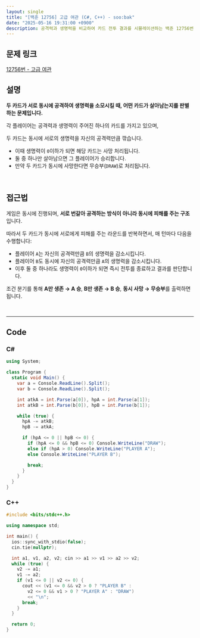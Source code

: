 ```yaml
---
layout: single
title: "[백준 12756] 고급 여관 (C#, C++) - soo:bak"
date: "2025-05-16 19:31:00 +0900"
description: 공격력과 생명력을 비교하여 카드 전투 결과를 시뮬레이션하는 백준 12756번 고급 여관 문제의 C# 및 C++ 풀이 및 해설
---
```


## 문제 링크
[12756번 - 고급 여관](https://www.acmicpc.net/problem/12756)

## 설명

**두 카드가 서로 동시에 공격하여 생명력을 소모시킬 때, 어떤 카드가 살아남는지를 판별하는 문제입니다.**

각 플레이어는 공격력과 생명력이 주어진 하나의 카드를 가지고 있으며,

두 카드는 동시에 서로의 생명력을 자신의 공격력만큼 깎습니다.

- 이때 생명력이 `0`이하가 되면 해당 카드는 사망 처리됩니다.
- 둘 중 하나만 살아남으면 그 플레이어가 승리합니다.
- 만약 두 카드가 동시에 사망한다면 무승부(`DRAW`)로 처리됩니다.

<br>

## 접근법

게임은 동시에 진행되며, **서로 번갈아 공격하는 방식이 아니라 동시에 피해를 주는 구조**입니다.

따라서 두 카드가 동시에 서로에게 피해를 주는 라운드를 반복하면서, 매 턴마다 다음을 수행합니다:

- 플레이어 `A`는 자신의 공격력만큼 `B`의 생명력을 감소시킵니다.
- 플레이어 `B`도 동시에 자신의 공격력만큼 `A`의 생명력을 감소시킵니다.
- 이후 둘 중 하나라도 생명력이 `0`이하가 되면 즉시 전투를 종료하고 결과를 판단합니다.

조건 분기를 통해 **A만 생존 → A 승**, **B만 생존 → B 승**, **동시 사망 → 무승부**를 출력하면 됩니다.

<br>

---

## Code

### C#
```csharp
using System;

class Program {
  static void Main() {
    var a = Console.ReadLine().Split();
    var b = Console.ReadLine().Split();

    int atkA = int.Parse(a[0]), hpA = int.Parse(a[1]);
    int atkB = int.Parse(b[0]), hpB = int.Parse(b[1]);

    while (true) {
      hpA -= atkB;
      hpB -= atkA;

      if (hpA <= 0 || hpB <= 0) {
        if (hpA <= 0 && hpB <= 0) Console.WriteLine("DRAW");
        else if (hpA > 0) Console.WriteLine("PLAYER A");
        else Console.WriteLine("PLAYER B");

        break;
      }
    }
  }
}
```

### C++
```cpp
#include <bits/stdc++.h>

using namespace std;

int main() {
  ios::sync_with_stdio(false);
  cin.tie(nullptr);

  int a1, v1, a2, v2; cin >> a1 >> v1 >> a2 >> v2;
  while (true) {
    v2 -= a1;
    v1 -= a2;
    if (v1 <= 0 || v2 <= 0) {
      cout << (v1 <= 0 && v2 > 0 ? "PLAYER B" :
        v2 <= 0 && v1 > 0 ? "PLAYER A" : "DRAW")
        << "\n";
      break;
    }
  }

  return 0;
}
```
